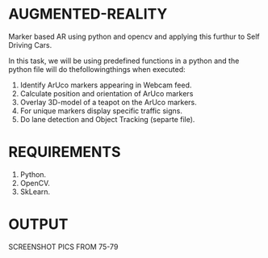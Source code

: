 # AUGMENTED-REALITY

Marker based AR using python and opencv and applying this furthur to Self Driving Cars.

In this task, we will be using predefined functions in a python and the python file will do thefollowingthings when executed:
1. Identify ArUco markers appearing in Webcam feed. 
2. Calculate position and orientation of ArUco markers 
3. Overlay 3D-model of a teapot on the ArUco markers.
4. For unique markers display specific traffic signs.
5. Do lane detection and Object Tracking (separte file).

# REQUIREMENTS
1. Python.
2. OpenCV.
3. SkLearn.

# OUTPUT
SCREENSHOT PICS FROM 75-79 
